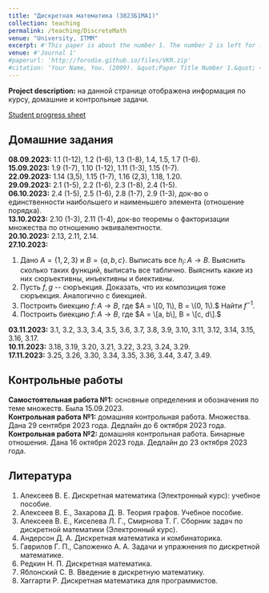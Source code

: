 ```yaml
---
title: "Дискретная математика (3823Б1МА1)"
collection: teaching
permalink: /teaching/DiscreteMath
venue: "University, ITMM"
excerpt: #'This paper is about the number 1. The number 2 is left for future work.'
venue: #'Journal 1'
#paperurl: 'http://forodie.github.io/files/VKR.zip'
#citation: 'Your Name, You. (2009). &quot;Paper Title Number 1.&quot; <i>Journal 1</i>. 1(1).'
---
```


**Project description:** на данной странице отображена информация по курсу, домашние и контрольные задачи. 

[Student progress sheet](https://docs.google.com/spreadsheets/d/19ArvAODU_a-21c2Kdep1Wh8B0_eiCxYfPFIPiZphMaA/edit?usp=sharing)

## Домашние задания

**08.09.2023:** 1.1 (1-12), 1.2 (1-6), 1.3 (1-8), 1.4, 1.5, 1.7 (1-6).  
**15.09.2023:** 1.9 (1-7), 1.10 (1-12), 1.11 (1-3), 1.15 (1-7).  
**22.09.2023:** 1.14 (3,5), 1.15 (1-7), 1.16 (2,3), 1.18, 1.20.  
**29.09.2023:** 2.1 (1-5), 2.2 (1-6), 2.3 (1-8), 2.4 (1-5).  
**06.10.2023:** 2.4 (1-5), 2.5 (1-6), 2.8 (1-7), 2.9 (1-3), док-во о единственности наибольшего и наименьшего элемента (отношение порядка).  
**13.10.2023:** 2.10 (1-3), 2.11 (1-4), док-во теоремы о факторизации множества по отношению эквивалентности.  
**20.10.2023:** 2.13, 2.11, 2.14.  
**27.10.2023:**  
1. Дано $A = \{1, 2, 3\}$ и $B = \{a, b, c\}.$ Выписать все $h_i\colon A \to B.$ Выяснить сколько таких функций, выписать все таблично. Выяснить какие из них сюръективны, инъективны и биективны.  
2. Пусть $f, g$ -- сюръекция. Доказать, что их композиция тоже сюръекция. Аналогично с биекцией.  
3. Построить биекцию $f\colon A \to B,$ где $A = \[0, 1\), B = \(0, 1\).$ Найти $f^{-1}.$  
4. Построить биекцию $f\colon A \to B,$ где $A = \[a, b\], B = \[c, d\].$    

**03.11.2023:** 3.1, 3.2, 3.3, 3.4, 3.5, 3.6, 3.7, 3.8, 3.9, 3.10, 3.11, 3.12, 3.14, 3.15, 3.16, 3.17.  
**10.11.2023:** 3.18, 3.19, 3.20, 3.21, 3.22, 3.23, 3.24, 3.29.  
**17.11.2023:** 3.25, 3.26, 3.30, 3.34, 3.35, 3.36, 3.44, 3.47, 3.49.  

## Контрольные работы

**Самостоятельная работа №1:** основные определения и обозначения по теме множеств. Была 15.09.2023.  
**Контрольная работа №1:** домашняя контрольная работа. Множества. Дана 29 сентября 2023 года. Дедлайн до 6 октября 2023 года.  
**Контрольная работа №2:** домашняя контрольная работа. Бинарные отношения. Дана 16 октября 2023 года. Дедлайн до 23 октября 2023 года.

## Литература

1. Алексеев В. Е. Дискретная математика (Электронный курс): учебное пособие.
2. Алексеев В. Е., Захарова Д. В. Теория графов. Учебное пособие.
3. Алексеев В. Е., Киселева Л. Г., Смирнова Т. Г. Сборник задач по дискретной математики (Электронный курс).
4. Андерсон Д. А. Дискретная математика и комбинаторика.
5. Гаврилов Г. П., Сапоженко А. А. Задачи и упражнения по дискретной математике.
6. Редкин Н. П. Дискретная математика.
7. Яблонский С. В. Введение в дискретную математику.
8. Хаггарти Р. Дискретная математика для программистов.
